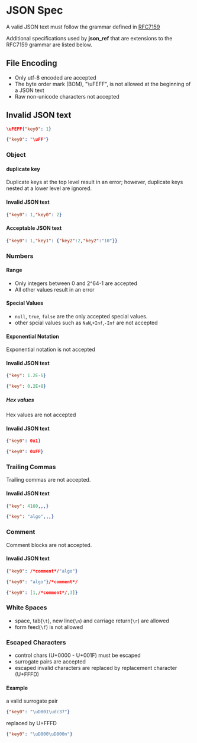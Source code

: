 <!-- markdownlint-disable MD024 -->

# JSON Spec

A valid JSON text must follow the grammar defined in [RFC7159](https://www.rfc-editor.org/rfc/rfc7159.html)

Additional specifications used by **json_ref** that are extensions to the RFC7159 grammar are listed below.

## File Encoding

- Only utf-8 encoded are accepted
- The byte order mark (BOM), "\uFEFF", is not allowed at the beginning of a JSON text
- Raw non-unicode characters not accepted

## Invalid JSON text

```json
\uFEFF{"key0": 1}
```

```json
{"key0": "\uFF"}
```

### Object

#### duplicate key

Duplicate keys at the top level result in an error; however, duplicate keys nested at a lower level are ignored.

#### Invalid JSON text

```json
{"key0": 1,"key0": 2}
```

#### Acceptable JSON text

```json
{"key0": 1,"key1": {"key2":2,"key2":"10"}}
```

### Numbers

#### Range

- Only integers between 0 and 2^64-1 are accepted
- All other values result in an error

#### Special Values

- `null`, `true`, `false` are the only accepted special values.
- other spcial values such as `NaN`,`+Inf`,`-Inf` are not accepted

#### Exponential Notation

Exponential notation is not accepted

#### Invalid JSON text

```json
{"key": 1.2E-6}
```

```json
{"key": 0.2E+8}
```

##### Hex values

Hex values are not accepted

#### Invalid JSON text

```json
{"key0": 0x1}
```

```json
{"key0": 0xFF}
```

### Trailing Commas

Trailing commas are not accepted.

#### Invalid JSON text

```json
{"key": 4160,,,}
```

```json
{"key": "algo",,,}
```

### Comment

Comment blocks are not accepted.

#### Invalid JSON text

```json
{"key0": /*comment*/"algo"}
```

```json
{"key0": "algo"}/*comment*/
```

```json
{"key0": [1,/*comment*/,3]}
```

### White Spaces

- space, tab(`\t`), new line(`\n`) and carriage return(`\r`) are allowed
- form feed(`\f`) is not allowed

### Escaped Characters

- control chars (U+0000 - U+001F) must be escaped
- surrogate pairs are accepted
- escaped invalid characters are replaced by replacement character (U+FFFD)

#### Example

a valid surrogate pair

```json
{"key0": "\uD801\udc37"}
```

replaced by U+FFFD

```json
{"key0": "\uD800\uD800n"}
```
